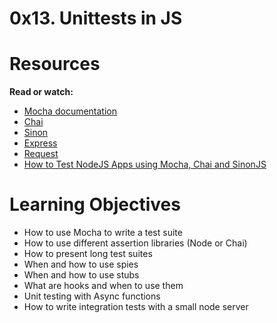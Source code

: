 # 0x13. Unittests in JS

# **Resources**

**Read or watch:**

- [Mocha documentation](https://intranet.hbtn.io/rltoken/UPnTT5HG6C8lLlA4D19Mzg)
- [Chai](https://intranet.hbtn.io/rltoken/JzOj1QA-h9NYv2fI3j47Ag)
- [Sinon](https://intranet.hbtn.io/rltoken/xC55RYXjV26m-NAVvlSvrA)
- [Express](https://intranet.hbtn.io/rltoken/w3ZOtmyppHLMbTtgHp2TzA)
- [Request](https://intranet.hbtn.io/rltoken/h4wPelwLHR_-sCqdjkLLdg)
- [How to Test NodeJS Apps using Mocha, Chai and SinonJS](https://intranet.hbtn.io/rltoken/ghuDvKJ2xtiAKiJuGS_U1w)

# **Learning Objectives**

- How to use Mocha to write a test suite
- How to use different assertion libraries (Node or Chai)
- How to present long test suites
- When and how to use spies
- When and how to use stubs
- What are hooks and when to use them
- Unit testing with Async functions
- How to write integration tests with a small node server